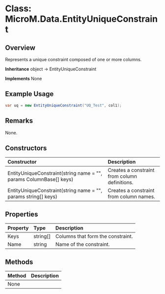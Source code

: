 # Class: MicroM.Data.EntityUniqueConstraint
## Overview
Represents a unique constraint composed of one or more columns.

**Inheritance**
object -> EntityUniqueConstraint

**Implements**
None

## Example Usage
```csharp
var uq = new EntityUniqueConstraint("UQ_Test", col1);
```
## Remarks
None.

## Constructors
| Constructor | Description |
|:------------|:-------------|
| EntityUniqueConstraint(string name = "", params ColumnBase[] keys) | Creates a constraint from column definitions. |
| EntityUniqueConstraint(string name = "", params string[] keys) | Creates a constraint from column names. |

## Properties
| Property | Type | Description |
|:------------|:-------------|:-------------|
| Keys | string[] | Columns that form the constraint. |
| Name | string | Name of the constraint. |

## Methods
| Method | Description |
|:------------|:-------------|
| None | |

